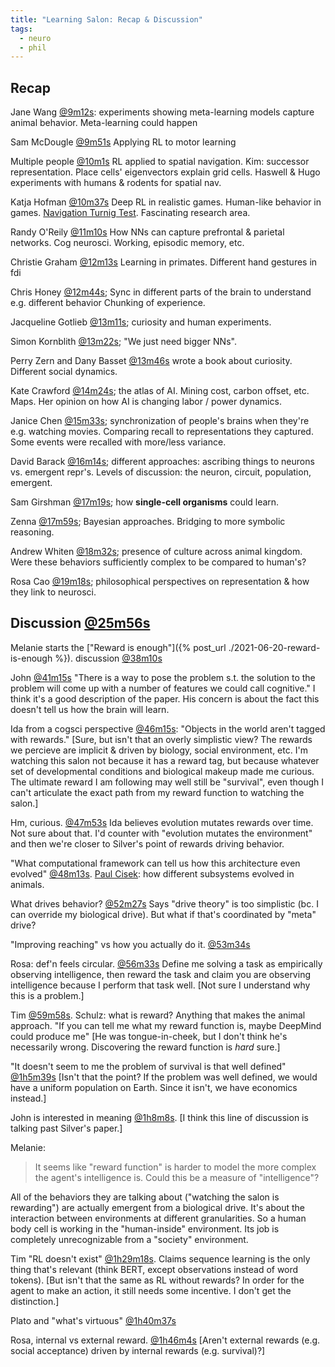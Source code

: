 ```yaml
---
title: "Learning Salon: Recap & Discussion"
tags:
  - neuro
  - phil
---
```



## Recap


Jane Wang [@9m12s](https://youtu.be/dEjL-di19F0?t=9m12s):
experiments showing meta-learning models capture animal behavior.
Meta-learning could happen


Sam McDougle [@9m51s](https://youtu.be/dEjL-di19F0?t=9m51s)
Applying RL to motor learning


Multiple people [@10m1s](https://youtu.be/dEjL-di19F0?t=10m1s)
RL applied to spatial navigation.
Kim: successor representation. Place cells' eigenvectors explain grid cells.
Haswell & Hugo experiments with humans & rodents for spatial nav.


Katja Hofman [@10m37s](https://youtu.be/dEjL-di19F0?t=10m37s)
Deep RL in realistic games. Human-like behavior in games.
[Navigation Turnig Test](https://arxiv.org/pdf/2105.09637.pdf).
Fascinating research area.


Randy O'Reily [@11m10s](https://youtu.be/dEjL-di19F0?t=11m10s)
How NNs can capture prefrontal & parietal networks. Cog neurosci.
Working, episodic memory, etc.


Christie Graham [@12m13s](https://youtu.be/dEjL-di19F0?t=12m13s)
Learning in primates.
Different hand gestures in fdi


Chris Honey [@12m44s](https://youtu.be/dEjL-di19F0?t=12m44s);
Sync in different parts of the brain to understand e.g. different behavior
Chunking of experience.


Jacqueline Gotlieb [@13m11s](https://youtu.be/dEjL-di19F0?t=13m11s);
curiosity and human experiments.


Simon Kornblith [@13m22s](https://youtu.be/dEjL-di19F0?t=13m22s);
"We just need bigger NNs".


Perry Zern and Dany Basset [@13m46s](https://youtu.be/dEjL-di19F0?t=13m46s)
wrote a book about curiosity.
Different social dynamics.


Kate Crawford [@14m24s](https://youtu.be/dEjL-di19F0?t=14m24s);
the atlas of AI. Mining cost, carbon offset, etc. Maps.
Her opinion on how AI is changing labor / power dynamics.


Janice Chen [@15m33s](https://youtu.be/dEjL-di19F0?t=15m33s);
synchronization of people's brains when they're e.g. watching movies.
Comparing recall to representations they captured.
Some events were recalled with more/less variance.


David Barack [@16m14s](https://youtu.be/dEjL-di19F0?t=16m14s);
different approaches: ascribing things to neurons vs. emergent repr's.
Levels of discussion: the neuron, circuit, population, emergent.


Sam Girshman [@17m19s](https://youtu.be/dEjL-di19F0?t=17m19s);
how **single-cell organisms** could learn.


Zenna [@17m59s](https://youtu.be/dEjL-di19F0?t=17m59s);
Bayesian approaches. Bridging to more symbolic reasoning.


Andrew Whiten [@18m32s](https://youtu.be/dEjL-di19F0?t=18m32s);
presence of culture across animal kingdom.
Were these behaviors sufficiently complex to be compared to human's?


Rosa Cao [@19m18s](https://youtu.be/dEjL-di19F0?t=19m18s);
philosophical perspectives on representation & how they link to neurosci.


## Discussion [@25m56s](https://youtu.be/dEjL-di19F0?t=25m56s)

Melanie starts the ["Reward is enough"]({% post_url ./2021-06-20-reward-is-enough %}).
discussion [@38m10s](https://youtu.be/dEjL-di19F0?t=38m10s)

John [@41m15s](https://youtu.be/dEjL-di19F0?t=41m15s)
"There is a way to pose the problem s.t. the solution to the problem will come
up with a number of features we could call cognitive."
I think it's a good description of the paper.
His concern is about the fact this doesn't tell us how the brain will learn.

Ida from a cogsci perspective [@46m15s](https://youtu.be/dEjL-di19F0?t=46m15s):
"Objects in the world aren't tagged with rewards."
\[Sure, but isn't that an overly simplistic view? The rewards we percieve are
implicit & driven by biology, social environment, etc. I'm watching this salon
not because it has a reward tag, but because whatever set of developmental
conditions and biological makeup made me curious. The ultimate reward I am
following may well still be "survival", even though I can't articulate the exact
path from my reward function to watching the salon.\]

Hm, curious. [@47m53s](https://youtu.be/dEjL-di19F0?t=47m53s)
Ida believes evolution mutates rewards over time.
Not sure about that.
I'd counter with "evolution mutates the environment" and then we're closer to
Silver's point of rewards driving behavior.

"What computational framework can tell us how this architecture even evolved"
[@48m13s](https://youtu.be/dEjL-di19F0?t=48m13s).
[Paul Cisek](http://www.cisek.org/pavel/):
how different subsystems evolved in animals.

What drives behavior? [@52m27s](https://youtu.be/dEjL-di19F0?t=52m27s)
Says "drive theory" is too simplistic (bc. I can override my biological drive).
But what if that's coordinated by "meta" drive?

"Improving reaching" vs how you actually do it. [@53m34s](https://youtu.be/dEjL-di19F0?t=53m34s)

Rosa: def'n feels circular. [@56m33s](https://youtu.be/dEjL-di19F0?t=56m33s)
Define me solving a task as empirically observing intelligence, then reward the
task and claim you are observing intelligence because I perform that task well.
\[Not sure I understand why this is a problem.\]

Tim [@59m58s](https://youtu.be/dEjL-di19F0?t=59m58s).
Schulz: what is reward? Anything that makes the animal approach.
"If you can tell me what my reward function is, maybe DeepMind could produce me"
\[He was tongue-in-cheek, but I don't think he's necessarily wrong. Discovering
the reward function is *hard* sure.\]

"It doesn't seem to me the problem of survival is that well defined" [@1h5m39s](https://youtu.be/dEjL-di19F0?t=1h5m39s)
\[Isn't that the point? If the problem was well defined, we would have a uniform
population on Earth. Since it isn't, we have economics instead.\]

John is interested in meaning [@1h8m8s](https://youtu.be/dEjL-di19F0?t=1h8m8s).
\[I think this line of discussion is talking past Silver's paper.\]

Melanie:
> It seems like "reward function" is harder to model the more complex the
> agent's intelligence is. Could this be a measure of "intelligence"?

All of the behaviors they are talking about ("watching the salon is rewarding")
are actually emergent from a biological drive.
It's about the interaction between environments at different granularities.
So a human body cell is working in the "human-inside" environment.
Its job is completely unrecognizable from a "society" environment.

Tim "RL doesn't exist" [@1h29m18s](https://youtu.be/dEjL-di19F0?t=1h29m18s).
Claims sequence learning is the only thing that's relevant
(think BERT, except observations instead of word tokens).
\[But isn't that the same as RL without rewards?
In order for the agent to make an action, it still needs some incentive.
I don't get the distinction.\]

Plato and "what's virtuous" [@1h40m37s](https://youtu.be/dEjL-di19F0?t=1h40m37s)

Rosa, internal vs external reward. [@1h46m4s](https://youtu.be/dEjL-di19F0?t=1h46m4s)
\[Aren't external rewards (e.g. social acceptance) driven by internal rewards
(e.g. survival)?\]

